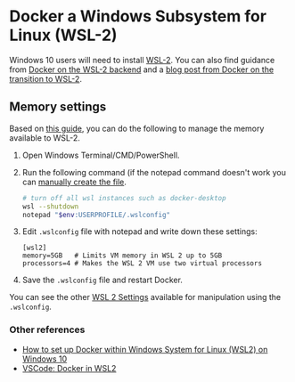 # Docker a Windows Subsystem for Linux (WSL-2)

Windows 10 users will need to install [WSL-2](https://docs.microsoft.com/en-us/windows/wsl/install-win10). You can also find guidance from [Docker on the WSL-2 backend](https://docs.docker.com/docker-for-windows/wsl/) and a [blog post from Docker on the transition to WSL-2](https://www.docker.com/blog/docker-hearts-wsl-2/).  

## Memory settings

Based on [this guide](https://itnext.io/wsl2-tips-limit-cpu-memory-when-using-docker-c022535faf6f), you can do the following to manage the memory available to WSL-2.

1. Open Windows Terminal/CMD/PowerShell.

2. Run the following command (if the notepad command doesn't work you can [manually create the file](https://docs.microsoft.com/en-us/windows/wsl/wsl-config#configure-global-options-with-wslconfig).

    ```bash
    # turn off all wsl instances such as docker-desktop
    wsl --shutdown
    notepad "$env:USERPROFILE/.wslconfig"
    ```

3. Edit `.wslconfig` file with notepad and write down these settings:

    ```
    [wsl2]
    memory=5GB   # Limits VM memory in WSL 2 up to 5GB
    processors=4 # Makes the WSL 2 VM use two virtual processors
    ```

4. Save the `.wslconfig` file and restart Docker.

You can see the other [WSL 2 Settings](https://docs.microsoft.com/en-us/windows/wsl/wsl-config#wsl-2-settings) available for manipulation using the `.wslconfig`.

### Other references

- [How to set up Docker within Windows System for Linux (WSL2) on Windows 10](https://www.hanselman.com/blog/how-to-set-up-docker-within-windows-system-for-linux-wsl2-on-windows-10)
- [VSCode: Docker in WSL2](https://code.visualstudio.com/blogs/2020/03/02/docker-in-wsl2)
